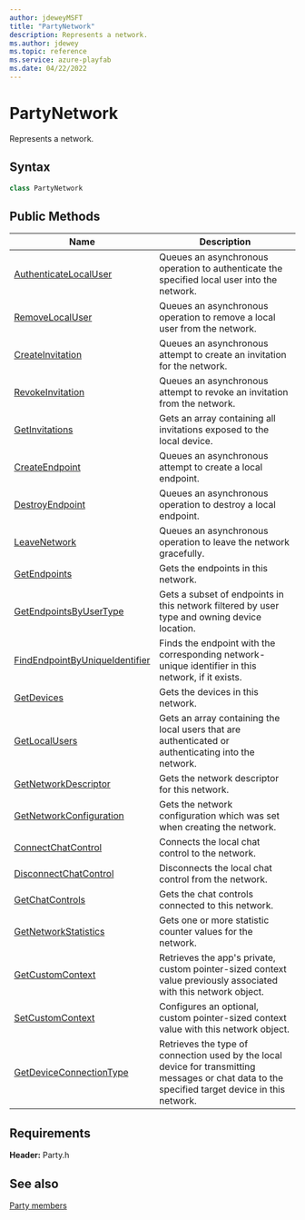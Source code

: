 ```yaml
---
author: jdeweyMSFT
title: "PartyNetwork"
description: Represents a network.
ms.author: jdewey
ms.topic: reference
ms.service: azure-playfab
ms.date: 04/22/2022
---
```


# PartyNetwork  

Represents a network.  

## Syntax  
  
```cpp  
class PartyNetwork  
```  
  
## Public Methods  
  
| Name | Description |  
| --- | --- |  
| [AuthenticateLocalUser](methods/partynetwork_authenticatelocaluser.md) | Queues an asynchronous operation to authenticate the specified local user into the network. |  
| [RemoveLocalUser](methods/partynetwork_removelocaluser.md) | Queues an asynchronous operation to remove a local user from the network. |  
| [CreateInvitation](methods/partynetwork_createinvitation.md) | Queues an asynchronous attempt to create an invitation for the network. |  
| [RevokeInvitation](methods/partynetwork_revokeinvitation.md) | Queues an asynchronous attempt to revoke an invitation from the network. |  
| [GetInvitations](methods/partynetwork_getinvitations.md) | Gets an array containing all invitations exposed to the local device. |  
| [CreateEndpoint](methods/partynetwork_createendpoint.md) | Queues an asynchronous attempt to create a local endpoint. |  
| [DestroyEndpoint](methods/partynetwork_destroyendpoint.md) | Queues an asynchronous operation to destroy a local endpoint. |  
| [LeaveNetwork](methods/partynetwork_leavenetwork.md) | Queues an asynchronous operation to leave the network gracefully. |  
| [GetEndpoints](methods/partynetwork_getendpoints.md) | Gets the endpoints in this network. |  
| [GetEndpointsByUserType](methods/partynetwork_getendpointsbyusertype.md) | Gets a subset of endpoints in this network filtered by user type and owning device location. |  
| [FindEndpointByUniqueIdentifier](methods/partynetwork_findendpointbyuniqueidentifier.md) | Finds the endpoint with the corresponding network-unique identifier in this network, if it exists. |  
| [GetDevices](methods/partynetwork_getdevices.md) | Gets the devices in this network. |  
| [GetLocalUsers](methods/partynetwork_getlocalusers.md) | Gets an array containing the local users that are authenticated or authenticating into the network. |  
| [GetNetworkDescriptor](methods/partynetwork_getnetworkdescriptor.md) | Gets the network descriptor for this network. |  
| [GetNetworkConfiguration](methods/partynetwork_getnetworkconfiguration.md) | Gets the network configuration which was set when creating the network. |  
| [ConnectChatControl](methods/partynetwork_connectchatcontrol.md) | Connects the local chat control to the network. |  
| [DisconnectChatControl](methods/partynetwork_disconnectchatcontrol.md) | Disconnects the local chat control from the network. |  
| [GetChatControls](methods/partynetwork_getchatcontrols.md) | Gets the chat controls connected to this network. |  
| [GetNetworkStatistics](methods/partynetwork_getnetworkstatistics.md) | Gets one or more statistic counter values for the network. |  
| [GetCustomContext](methods/partynetwork_getcustomcontext.md) | Retrieves the app's private, custom pointer-sized context value previously associated with this network object. |  
| [SetCustomContext](methods/partynetwork_setcustomcontext.md) | Configures an optional, custom pointer-sized context value with this network object. |  
| [GetDeviceConnectionType](methods/partynetwork_getdeviceconnectiontype.md) | Retrieves the type of connection used by the local device for transmitting messages or chat data to the specified target device in this network. |  

  
  
## Requirements  
  
**Header:** Party.h
  
## See also  
[Party members](../../party_members.md)  

  
  
  
